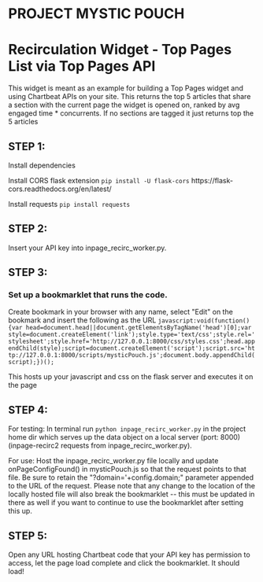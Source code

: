 # PROJECT MYSTIC POUCH
# Recirculation Widget - Top Pages List via Top Pages API

<p>This widget is meant as an example for building a Top Pages widget and using Chartbeat APIs on your site. This returns the top 5 articles that share a section with the current page the widget is opened on, ranked by avg engaged time * concurrents. If no sections are tagged it just returns top the 5 articles</p>

<h2>STEP 1:</h2>
<p>Install dependencies</p>

<p>Install CORS flask extension <code>pip install -U flask-cors</code> https://flask-cors.readthedocs.org/en/latest/<p>
<p>Install requests <code>pip install requests</code></p>

<h2>STEP 2:</h2>

<p>Insert your API key into inpage_recirc_worker.py.</p>

<h2>STEP 3:</h2>

<h3>Set up a bookmarklet that runs the code.</h3>

<p>Create bookmark in your browser with any name, select "Edit" on the bookmark and insert the following as the URL <code>javascript:void(function(){var head=document.head||document.getElementsByTagName('head')[0];var style=document.createElement('link');style.type='text/css';style.rel='stylesheet';style.href='http://127.0.0.1:8000/css/styles.css';head.appendChild(style);script=document.createElement('script');script.src='http://127.0.0.1:8000/scripts/mysticPouch.js';document.body.appendChild(script);})();</code></p>

<p>This hosts up your javascript and css on the flask server and executes it on the page</p>

<h2>STEP 4:</h2>

<p>For testing: In terminal run <code>python inpage_recirc_worker.py</code> in the project home dir which serves up the data object on a local server (port: 8000) (inpage-recirc2 requests from inpage_recirc_worker.py).</p>
<p>For use: Host the inpage_recirc_worker.py file locally and update onPageConfigFound() in mysticPouch.js so that the request points to that file. Be sure to retain the "?domain='+config.domain;" parameter appended to the URL of the request. Please note that any change to the location of the locally hosted file will also break the bookmarklet -- this must be updated in there as well if you want to continue to use the bookmarklet after setting this up.</p>

<h2>STEP 5:</h2>
<p>Open any URL hosting Chartbeat code that your API key has permission to access, let the page load complete and click the bookmarklet. It should load!</p>
